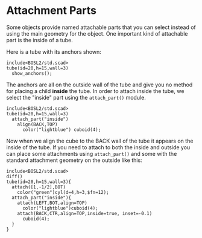 # Attachment Parts

Some objects provide named attachable parts that you can select
instead of using the main geometry for the object.  One important kind
of attachable part is the inside of a tube.

Here is a tube with its anchors shown:

```openscad-3D
include<BOSL2/std.scad>
tube(id=20,h=15,wall=3)
  show_anchors();
```  

The anchors are all on the outside wall of the tube and give you no
method for placing a child **inside** the tube.  In order to attach
inside the tube, we select the "inside" part using the `attach_part()`
module.


```openscad-3D
include<BOSL2/std.scad>
tube(id=20,h=15,wall=3)
  attach_part("inside")
    align(BACK,TOP)
      color("lightblue") cuboid(4);
```  

Now when we align the cube to the BACK wall of the tube it appears on
the inside of the tube.  If you need to attach to both the inside and
outside you can place some attachments using `attach_part()` and some
with the standard attachment geometry on the outside like this:

```openscad-3D
include<BOSL2/std.scad>
diff()
tube(id=20,h=15,wall=3){
  attach([1,-1/2],BOT)
    color("green")cyl(d=4,h=3,$fn=12);
  attach_part("inside"){
    attach(LEFT,BOT,align=TOP)
      color("lightblue")cuboid(4);
    attach(BACK,CTR,align=TOP,inside=true, inset=-0.1)
      cuboid(4);
  }
}
```



